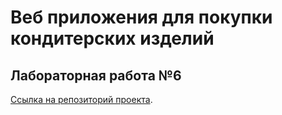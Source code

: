# Веб приложения для покупки кондитерских изделий



## Лабораторная работа №6

[Ссылка на репозиторий проекта](https://github.com/onepix87/vue-sweetshop-delivery).